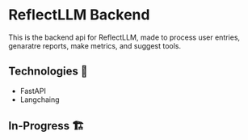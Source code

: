 # ReflectLLM Backend
This is the backend api for ReflectLLM, made to process user entries, genaratre reports, make metrics, and suggest tools.

## Technologies 🚀
- FastAPI
- Langchaing


## In-Progress 🏗️
